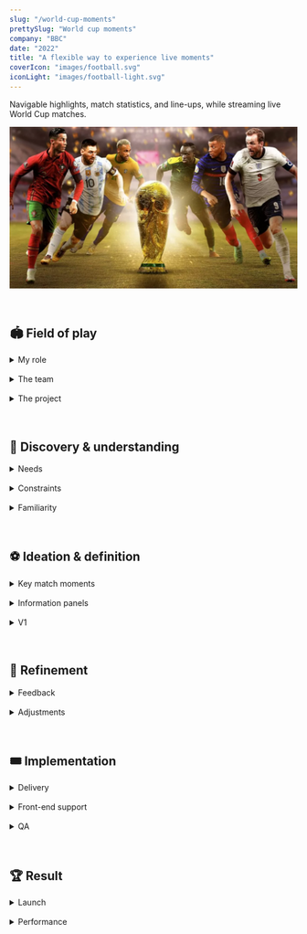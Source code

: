 ```yaml
---
slug: "/world-cup-moments"
prettySlug: "World cup moments"
company: "BBC"
date: "2022"
title: "A flexible way to experience live moments"
coverIcon: "images/football.svg"
iconLight: "images/football-light.svg"
---
```


Navigable highlights, match statistics, and line-ups, while streaming live World Cup matches. 
<br>

![GATSBY_EMPTY_ALT](images/world-cup-moments/world_cup_moments_cover.png)

<br>

## 🏟 Field of play

<details>
<summary>My role</summary>

### Driving the UX
>As a UX Designer at the BBC, I drove the UX with support from the Principal.  

My role involed:

- Determining requirements
- Producing designs and prototypes
- Testing designs in 1:1 sessions
- Creating a survey to refine the experience
- Providing front-end support
- Optimising accessibility 

<br>
</details>

<br>

<details>
<summary>The team</summary>

### Core line-up
- Head of Flexible Media
- Project Manager
- 4 - 7 Engineers
- Head of Architecture
- UX Principal
- UX Designer

<br>

### One BBC
>We worked on the core experience in a small multi-disciplinary team, and collaborated regularly with colleagues across the BBC. 

For the UX, we consulted with BBC Sport, Media Services, and the Assistive Technology team. 

The larger working group came together on a weekly basis for updates and feedback. 

<br>
</details>

<br>
<details>
<summary>The project</summary>

### Flexible media
>Flexible media is content that supports non-linear, personalised consumption. 

Outcomes from the work to date suggested audiences valued flexible experiences.
<br>

### Project goal
The goal for this project was to enhance coverage of the World Cup - to provide the user with a more flexible live experience on BBC Sport.
<br>

>Enhancements included:
>
>- The ability to view and navigate between key match moments
>- View match statistics from any point in the match
>- View player line-ups

![Enhancements](images/world-cup-moments/media-player-enhancements.png)

<br>

</details>

<br>
<br>

## 🥅 Discovery & understanding

<details>
<summary>Needs</summary>

### User needs
>I met with the Senior UX Designer in BBC Sport to learn more about audience needs and work in progress. 

Research outcomes revealed a need for more in-depth match statistics. Specifically for important matches like the World Cup, and when attention was divided. Participants also expressed their preferred level of complexity.

In addition, the Designers had:

- Made developments in the way scores and fixtures were communicated
- Explored a dark mode, which suited immersive environments like the media player
- Refined icons for familiarity
- Explored a 'timeline' feature

<br>

### Business requirements
Flexible media was one of 5 R&D workstreams identified as an enabler for achieving long term growth. 

The workstreams were identified as part of an OKR to increase experimentation and advance innovation across the product space.

By scaling up experimentation, this project would contribute towards the OKR and stimulate further progress across portfolios.

<br>
</details>

<br>
<details>
<summary>Constraints</summary>

### The clock
Overall, we had 2 Months before the first World Cup match. 

>For the designs, we had 2 weeks to:
>
>- Understand the landscape
>- Explore potential solutions to determine feasibility
>- Define the experience
>- Gather feedback for refinements

I decided to use the first week for exploration and to determine feasibility. And the second week for refining the experience.

<br>

### Mobile-last
>Due to time limitations, there was a desire to focus on larger screen sizes.

There were concerns that aiming for the World Cup was overly ambitious. To find a workable solution for smaller screen sizes in that time seemed impractical. 

However, a desktop-only experience seemed outdated to me. To serve users a truly flexible experience, small screens needed to be considered. 

After discussing it with the team, I chose to consider smaller screen sizes in the exploratory designs, while prioritising larger screen sizes.
<br>

### The media player
The idea was to create a plugin for the BBC's standard media player (which was used across the estate). 

>The plugin would not be able to affect the existing UI and the enhancements would be layered on top. 

>There were also two versions of the media player. We could only support the older version. 

This meant none of the improvements that were made to the media player were available. 

There was also a desire to launch the enhancements on BBC iPlayer, which became impossible as iPlayer served users the newer version.
<br>

</details>

<br>
<details>
<summary>Familiarity</summary>

### Existing designs and similar services
>To understand what users were familiar with and how to approach the designs, I looked at:
>
>- Competitor services
>- Previous explorations at the BBC
>- How the standard media player functioned on BBC Sport
>- Brand guidelines and templates for BBC Sport and the media player

<br>

### The design process
>I collated findings in a Figma file, which I shared with the working group. 

The file outlined the design process for the uninitiated _(ie. discovery & understanding, ideation & definition, and the design iterations)_. 

I made the file and all the work in progress available for anyone to view, collaborate, and feed back on.
<br>

![Discovery and understanding](images/world-cup-moments/discovery_and_understanding.png)

<br>
</details>

<br>
<br>

## ⚽️ Ideation & definition

<details>
<summary>Key match moments</summary>

### Adapting the existing designs

<br>

### Alternative designs

<br>
</details>

<br>

<details>
<summary>Information panels</summary>

### Questions
- What was the best way to access stats and line-ups?
- How would the panels affect broadcast graphics? (and vice versa)
- What was the best way to visualise line-ups?
- What would it look like without any data available?
- Could users provide explicit feedback?
- Which stats should be prioritised?
- Were line-ups useful during a live stream?

<br>

#### Accessing match stats and line-ups

Adding buttons to the smp UI - not possible

Draggable panel

Covering broadcast score card

<br>

#### Visualising stats and line-ups

Aligning with BBC Sport's existing graphics

Light mode v dark mode

<br>

#### Empty & error states

<br>

#### Requesting feedback

<br>

#### User survey

<br>

</details>

<br>

<details>
<summary>V1</summary>

### Prototypes

<br>

### The screenreader experience

<br>
</details>

<br>
<br>

## 📣 Refinement

<details>
<summary>Feedback</summary>

### 1:1 sessions

<br>

### Survey results

#### Top 5 stats

<br>

#### Iconography

<br>

</details>

<br>

<details>
<summary>Adjustments</summary>

### Team name


<br>
</details>

<br>
<br>

## 🎟 Implementation

<details>
<summary>Delivery</summary>

### Assets

<br>
</details>

<br>

<details>
<summary>Front-end support</summary>

### Re-factoring the panels

<br>

### Adding a star rating component

</details>

<br>
<details>
<summary>QA</summary>

### Testing a live experience

<br>

### Accessibility audit

</details>

<br>
<br>

## 🏆 Result

<details>
<summary>Launch</summary>

### The live experience

<br>

</details>

<br>

<details>
<summary>Performance</summary>

### Quantitative

<br>

### Human values 

<br>

</details>
<br>
